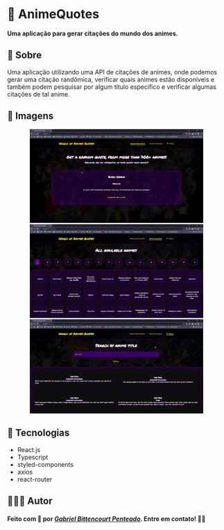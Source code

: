 # 🗻 AnimeQuotes
**Uma aplicação para gerar citações do mundo dos animes.**

## 📝 Sobre
Uma aplicação utilizando uma API de citações de animes, onde podemos gerar uma citação randômica, verificar quais animes estão disponíveis e também podem pesquisar por algum título especifico e verificar algumas citações de tal anime.

## 📸 Imagens
<div align="center">
  <img src="src/assets/home.jpg" width=400 />
  <img src="src/assets/availableAnimes.jpg" width=400 />
  <img src="src/assets/searchAnimes.jpg" width=400 />
</div>

## 🧰 Tecnologias
  - React.js
  - Typescript
  - styled-components
  - axios
  - react-router

## 👨🏽‍🚀 Autor
#### Feito com 🤎 por *[Gabriel Bittencourt Penteado](https://www.linkedin.com/in/gabriel-bittencourt-penteado/)*. Entre em contato! 👋🏽